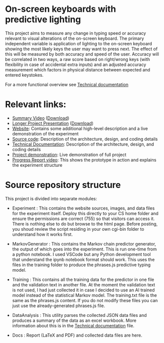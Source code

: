 # On-screen keyboards with predictive lighting

This project aims to measure any change in typing speed or accuracy relevant to visual alterations of the on-screen keyboard.  The primary independent variable is application of lighting to the on-screen keyboard showing the most likely keys the user may want to press next.  The effect of this will be measured by both accuracy and speed of the user.  Accuracy will be correlated in two ways, a raw score based on right/wrong keys (with flexibility in case of accidental extra inputs) and an adjusted accuracy measurement which factors in physical distance between expected and entered keystokes.

For a more functional overview see [Technical documentation](https://github.com/csu-hci-projects/Badvision/blob/main/about.md)

# Relevant links:

   - [Summary Video](https://www.youtube.com/watch?v=QbgB-r6luGA) ([Download](https://cs.colostate.edu/~bdvision/short-presentation.mp4))
   - [Longer Project Presentation](https://www.youtube.com/watch?v=0Zkmo593qnc) ([Download](https://cs.colostate.edu/~bdvision/long-presentation.mp4))
   - [Website](https://cs.colostate.edu/~bdvision): Contains some additional high-level description and a live demonstration of the experiment
   - [Source code](https://github.com/csu-hci-projects/Badvision/blob/main/about.md): Description of the architecture, design, and coding details
   - [Technical Documentation](https://github.com/csu-hci-projects/Badvision/blob/main/about.md): Description of the architecture, design, and coding details
   - [Project demonstration](https://cs.colostate.edu/~bdvision): Live demonstration of full project
   - [Progress Report video](https://youtu.be/kpJdo-KhyiI): This shows the prototype in action and explains the experiment structure

# Source repository structure

This project is divided into separate modules:

- Experiment : This contains the website sources, images, and data files for the experiment itself.  Deploy this directly to your CS home folder and ensure the permissions are correct (755) so that visitors can access it.  There is nothing else to do but browse to the html page.  Before posting, you shoud review the script residing in your own cgi-bin folder to understand how it works first.

- MarkovGenerator : This contains the Markov chain predictor generator, the output of which goes into the experiment.  This is run one-time from a python notebook.  I used VSCode but any Python development tool that understand the ipynb notebook format should work.  This uses the files in the training folder to produce the phrases.js predictive typing model.

- Training : This contains all the training data for the predictor in one file and the validation text in another file.  At the moment the validation text is not used, I had just collected it in case I decided to use an AI trained model instead of the statistical Markov model.  The training.txt file is the same as the phrases.js content.  If you do not modify these files you can just use the already-generated phrases.js file.

- DataAnalysis : This utility parses the collected JSON data files and produces a summary of the data as an excel workbook.  More information about this is in the  [Technical documentation](https://github.com/csu-hci-projects/Badvision/blob/main/about.md) file.

- Docs : Report (LaTeX and PDF) and collected data files are here.
